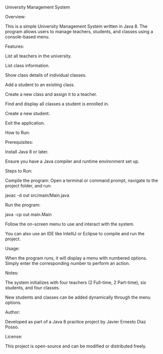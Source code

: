 University Management System

Overview:

This is a simple University Management System written in Java 8. The program allows users to manage teachers, students, and classes using a console-based menu.

Features:

List all teachers in the university.

List class information.

Show class details of individual classes.

Add a student to an existing class.

Create a new class and assign it to a teacher.

Find and display all classes a student is enrolled in.

Create a new student.

Exit the application.

How to Run:

Prerequisites:

Install Java 8 or later.

Ensure you have a Java compiler and runtime environment set up.

Steps to Run:

Compile the program:
Open a terminal or command prompt, navigate to the project folder, and run:

javac -d out src/main/Main.java

Run the program:

java -cp out main.Main

Follow the on-screen menu to use and interact with the system.

You can also use an IDE like IntelliJ or Eclipse to compile and run the project.

Usage:

When the program runs, it will display a menu with numbered options. Simply enter the corresponding number to perform an action. 

Notes:

The system initializes with four teachers (2 Full-time, 2 Part-time), six students, and four classes.

New students and classes can be added dynamically through the menu options.

Author:

Developed as part of a Java 8 practice project by Javier Ernesto Diaz Posso.

License:

This project is open-source and can be modified or distributed freely.

